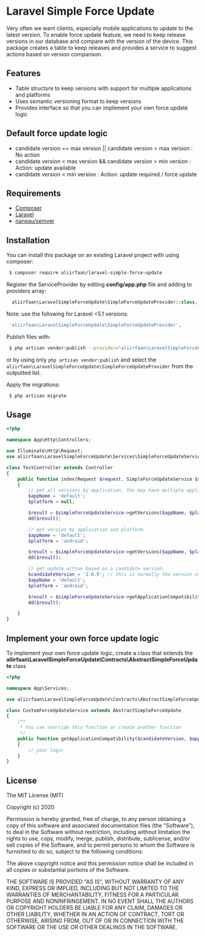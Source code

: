 # Laravel Simple Force Update

Very often we want clients, especially mobile applications to update to the latest version. To enable force update feature, we need to keep release versions in our database and compare with the version of the device. This package creates a table to keep releases and provides a service to suggest actions based on version comparison.

## Features

* Table structure to keep versions with support for multiple applications and platforms
* Uses semantic versioning format to keep versions
* Provides interface so that you can implement your own force update logic

## Default force update logic
* candidate version == max version ||  candidate version > max version : No action
* candidate version < max version && candidate version > min version : Action: update available
* candidate version < min version : Action: update required / force update

## Requirements

* [Composer](https://getcomposer.org/)
* [Laravel](http://laravel.com/)
* [naneau/semver](https://github.com/naneau/semver)

## Installation

You can install this package on an existing Laravel project with using composer:

```bash
 $ composer require aliirfaan/laravel-simple-force-update
```

Register the ServiceProvider by editing **config/app.php** file and adding to providers array:

```php
  aliirfaan\LaravelSimpleForceUpdate\SimpleForceUpdateProvider::class,
```

Note: use the following for Laravel <5.1 versions:

```php
 'aliirfaan\LaravelSimpleForceUpdate\SimpleForceUpdateProvider',
```

Publish files with:

```bash
 $ php artisan vendor:publish --provider="aliirfaan\LaravelSimpleForceUpdate\SimpleForceUpdateProvider"
```

or by using only `php artisan vendor:publish` and select the `aliirfaan\LaravelSimpleForceUpdate\SimpleForceUpdateProvider` from the outputted list.

Apply the migrations:

```bash
 $ php artisan migrate
 ```

## Usage

```php
<?php

namespace App\Http\Controllers;

use Illuminate\Http\Request;
use aliirfaan\LaravelSimpleForceUpdate\Services\SimpleForceUpdateService;

class TestController extends Controller
{
    public function index(Request $request, SimpleForceUpdateService $simpleForceUpdateService)
    {
        // get all versions by application. You may have multiple applications/mobile apps
        $appName = 'default';
        $platform = null;

        $result = $simpleForceUpdateService->getVersions($appName, $platform);
        dd($result);

        // get version by application and platform.
        $appName = 'default';
        $platform = 'android';

        $result = $simpleForceUpdateService->getVersions($appName, $platform);
        dd($result);

        // get update action based on a candidate version.
        $candidateVersion = '2.0.9'; // this is normally the version currently installed on the client/device
        $appName = 'default';
        $platform = 'android';

        $result = $simpleForceUpdateService->getApplicationCompatibility($candidateVersion, $appName, $platform);
        dd($result);

    }
}
```

## Implement your own force update logic

To implement your own force update logic, create a class that extends the **aliirfaan\LaravelSimpleForceUpdate\Contracts\AbstractSimpleForceUpdate** class

```php
<?php

namespace App\Services;

use aliirfaan\LaravelSimpleForceUpdate\Contracts\AbstractSimpleForceUpdate;

class CustomForceUpdateService extends AbstractSimpleForceUpdate 
{
    /**
     * You can override this function or create another function
     */
    public function getApplicationCompatibility($candidateVersion, $appName = 'default', $platform = 'android')
    {
        // your logic
    }
}
```

## License

The MIT License (MIT)

Copyright (c) 2020

Permission is hereby granted, free of charge, to any person obtaining a copy
of this software and associated documentation files (the "Software"), to deal
in the Software without restriction, including without limitation the rights
to use, copy, modify, merge, publish, distribute, sublicense, and/or sell
copies of the Software, and to permit persons to whom the Software is
furnished to do so, subject to the following conditions:

The above copyright notice and this permission notice shall be included in all
copies or substantial portions of the Software.

THE SOFTWARE IS PROVIDED "AS IS", WITHOUT WARRANTY OF ANY KIND, EXPRESS OR
IMPLIED, INCLUDING BUT NOT LIMITED TO THE WARRANTIES OF MERCHANTABILITY,
FITNESS FOR A PARTICULAR PURPOSE AND NONINFRINGEMENT. IN NO EVENT SHALL THE
AUTHORS OR COPYRIGHT HOLDERS BE LIABLE FOR ANY CLAIM, DAMAGES OR OTHER
LIABILITY, WHETHER IN AN ACTION OF CONTRACT, TORT OR OTHERWISE, ARISING FROM,
OUT OF OR IN CONNECTION WITH THE SOFTWARE OR THE USE OR OTHER DEALINGS IN THE
SOFTWARE.